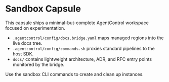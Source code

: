 # Sandbox Capsule

This capsule ships a minimal-but-complete AgentControl workspace focused on experimentation.

- `.agentcontrol/config/docs.bridge.yaml` maps managed regions into the live docs tree.
- `.agentcontrol/config/commands.sh` proxies standard pipelines to the host SDK.
- `docs/` contains lightweight architecture, ADR, and RFC entry points monitored by the bridge.

Use the sandbox CLI commands to create and clean up instances.
